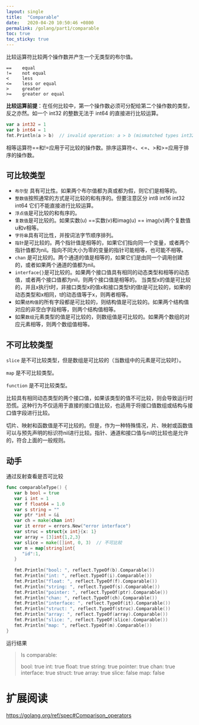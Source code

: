 ```yaml
---
layout: single
title:  "Comparable"
date:   2020-04-20 10:50:46 +0800
permalink: /golang/part1/comparable
toc: true
toc_sticky: true
---
```




比较运算符比较两个操作数并产生一个无类型的布尔值。

```
==    equal
!=    not equal
<     less
<=    less or equal
>     greater
>=    greater or equal
```



**比较运算前提**：在任何比较中，第一个操作数必须可分配给第二个操作数的类型，反之亦然。如一个 int32 的整数无法于 int64 的直接进行比较运算。

```go
var a int32 = 1
var b int64 = 1
fmt.Println(a > b)  // invalid operation: a > b (mismatched types int32 and int64)
```



相等运算符==和!=应用于可比较的操作数。排序运算符<、<=、>和>=应用于排序的操作数。

## 可比较类型

- `布尔型` 具有可比性。如果两个布尔值都为真或都为假，则它们是相等的。
- `整数值`按照通常的方式是可比较的和有序的。但要注意区分 int8 int16 int32 int64 它们不能直接进行比较运算。
- `浮点值`是可比较的和有序的。
- `复数值`是可比较的。如果实数(u) ==实数(v)和imag(u) == imag(v)两个复数值u和v相等。
- `字符串`具有可比性，并按词法字节顺序排列。
- `指针`是可比较的。两个指针值是相等的，如果它们指向同一个变量，或者两个指针值都为nil。指向不同大小为零的变量的指针可能相等，也可能不相等。
- `chan` 是可比较的。两个通道的值是相等的，如果它们是由同一个调用创建的，或者如果两个通道的值都为nil。
- `interface{}`是可比较的。如果两个接口值具有相同的动态类型和相等的动态值，或者两个接口值都为nil，则两个接口值是相等的。
  当类型x的值是可比较的，并且x执行t时，非接口类型x的值x和接口类型t的值t是可比较的，如果t的动态类型和x相同，t的动态值等于x，则两者相等。
- 如果`结构值`的所有字段都是可比较的，则结构值是可比较的。如果两个结构值对应的非空白字段相等，则两个结构值相等。
- 如果`数组`元素类型的值是可比较的，则数组值是可比较的。如果两个数组的对应元素相等，则两个数组值相等。





## 不可比较类型

`slice` 是不可比较类型，但是数组是可比较的（当数组中的元素是可比较时）。

`map` 是不可比较类型。

`function` 是不可比较类型。



比较具有相同动态类型的两个接口值，如果该类型的值不可比较，则会导致运行时恐慌。这种行为不仅适用于直接的接口值比较，也适用于将接口值数组或结构与接口值字段进行比较。

切片、映射和函数值是不可比较的。但是，作为一种特殊情况，片、映射或函数值可以与预先声明的标识符nil进行比较。指针、通道和接口值与nil的比较也是允许的，符合上面的一般规则。



## 动手

通过反射查看是否可比较

```go
func comparableType() {
   var b bool = true
   var i int = 1
   var f float64 = 1.0
   var s string = ""
   var ptr *int = &i
   var ch = make(chan int)
   var it error = errors.New("error interface")
   var struc = struct{x int}{x: 1}
   var array = [3]int{1,2,3}
   var slice = make([]int, 0, 3)  // 不可比较
   var m = map[string]int{
      "id":1,
   }
   
   fmt.Println("bool: ", reflect.TypeOf(b).Comparable())
   fmt.Println("int: ", reflect.TypeOf(i).Comparable())
   fmt.Println("float: ", reflect.TypeOf(f).Comparable())
   fmt.Println("string: ", reflect.TypeOf(s).Comparable())
   fmt.Println("pointer: ", reflect.TypeOf(ptr).Comparable())
   fmt.Println("chan: ", reflect.TypeOf(ch).Comparable())
   fmt.Println("interface: ", reflect.TypeOf(it).Comparable())
   fmt.Println("struct: ", reflect.TypeOf(struc).Comparable())
   fmt.Println("array: ", reflect.TypeOf(array).Comparable())
   fmt.Println("slice: ", reflect.TypeOf(slice).Comparable())
   fmt.Println("map: ", reflect.TypeOf(m).Comparable())
}
```

运行结果

> Is comparable:
>
> bool:  true
> int:  true
> float:  true
> string:  true
> pointer:  true
> chan:  true
> interface:  true
> struct:  true
> array:  true
> slice:  false
> map:  false







# 扩展阅读

https://golang.org/ref/spec#Comparison_operators